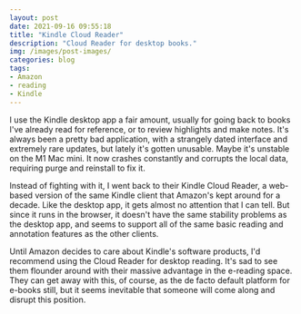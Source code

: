 ```yaml
---
layout: post
date: 2021-09-16 09:55:18
title: "Kindle Cloud Reader"
description: "Cloud Reader for desktop books."
img: /images/post-images/
categories: blog
tags:
- Amazon
- reading
- Kindle
---
```


I use the Kindle desktop app a fair amount, usually for going back to books I've already read for reference, or to review highlights and make notes. It's always been a pretty bad application, with a strangely dated interface and extremely rare updates, but lately it's gotten unusable. Maybe it's unstable on the M1 Mac mini. It now crashes constantly and corrupts the local data, requiring purge and reinstall to fix it.

Instead of fighting with it, I went back to their Kindle Cloud Reader, a web-based version of the same Kindle client that Amazon's kept around for a decade. Like the desktop app, it gets almost no attention that I can tell. But since it runs in the browser, it doesn't have the same stability problems as the desktop app, and seems to support all of the same basic reading and annotation features as the other clients.

Until Amazon decides to care about Kindle's software products, I'd recommend using the Cloud Reader for desktop reading. It's sad to see them flounder around with their massive advantage in the e-reading space. They can get away with this, of course, as the de facto default platform for e-books still, but it seems inevitable that someone will come along and disrupt this position.
